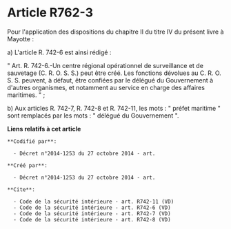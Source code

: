 # Article R762-3

Pour l'application des dispositions du chapitre II du titre IV du présent livre à Mayotte : 

a) L'article R. 742-6 est ainsi rédigé : 

" Art. R. 742-6.-Un centre régional opérationnel de surveillance et de sauvetage (C. R. O. S. S.) peut être créé. Les
fonctions dévolues au C. R. O. S. S. peuvent, à défaut, être confiées par le délégué du Gouvernement à d'autres organismes,
et notamment au service en charge des affaires maritimes. " ; 

b) Aux articles R. 742-7, R. 742-8 et R. 742-11, les mots : " préfet maritime " sont remplacés par les mots : " délégué du
Gouvernement ".

**Liens relatifs à cet article**

	**Codifié par**:

	  - Décret n°2014-1253 du 27 octobre 2014 - art.

	**Créé par**:

	  - Décret n°2014-1253 du 27 octobre 2014 - art.

	**Cite**:

	  - Code de la sécurité intérieure - art. R742-11 (VD)
	  - Code de la sécurité intérieure - art. R742-6 (VD)
	  - Code de la sécurité intérieure - art. R742-7 (VD)
	  - Code de la sécurité intérieure - art. R742-8 (VD)
